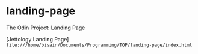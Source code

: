# landing-page
The Odin Project: Landing Page


[Jettology Landing Page]
`
file:///home/bisain/Documents/Programming/TOP/landing-page/index.html
`
